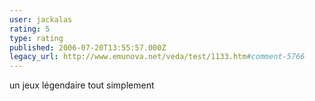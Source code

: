 ```yaml
---
user: jackalas
rating: 5
type: rating
published: 2006-07-20T13:55:57.000Z
legacy_url: http://www.emunova.net/veda/test/1133.htm#comment-5766
---
```

un jeux légendaire tout simplement